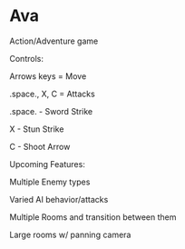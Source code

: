 # Ava
Action/Adventure game


Controls:

Arrows keys = Move

.space., X, C       = Attacks

.space. - Sword Strike

X     - Stun Strike

C     - Shoot Arrow


Upcoming Features:

Multiple Enemy types

Varied AI behavior/attacks

Multiple Rooms and transition between them

Large rooms w/ panning camera
